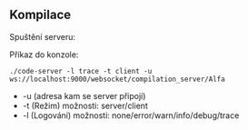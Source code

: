 ## Kompilace 

Spuštění serveru:

Příkaz do konzole: 
 
``` 
./code-server -l trace -t client -u ws://localhost:9000/websocket/compilation_server/Alfa 
```

  * -u  (adresa kam se server připojí) 
  * -t (Režim) možnosti: server/client 
  * -l (Logování) možnosti: none/error/warn/info/debug/trace
